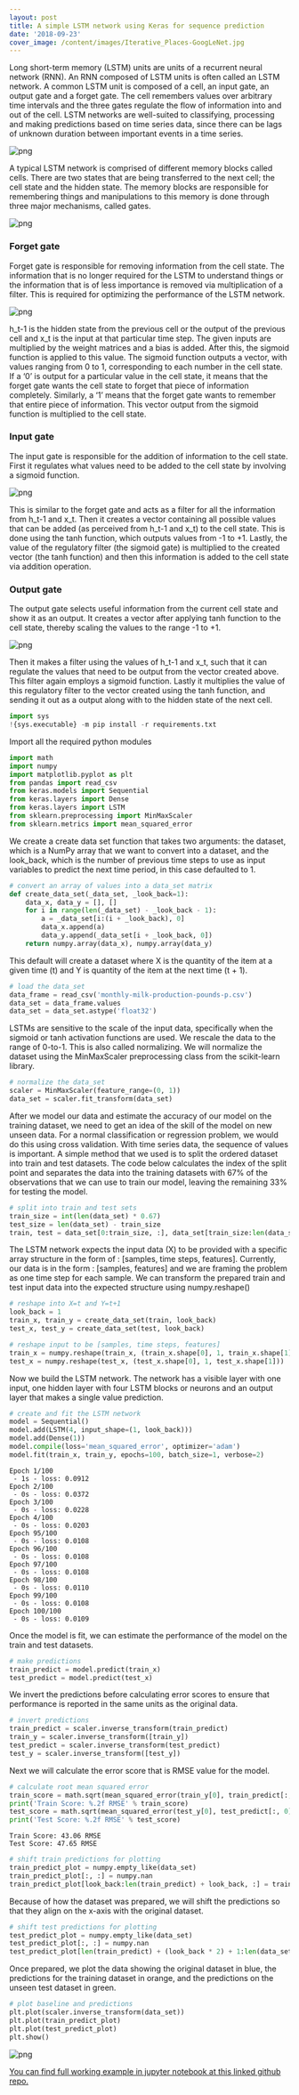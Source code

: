 ```yaml
---
layout: post
title: A simple LSTM network using Keras for sequence prediction
date: '2018-09-23'
cover_image: /content/images/Iterative_Places-GoogLeNet.jpg
---
```


Long short-term memory (LSTM) units are units of a recurrent neural network (RNN). An RNN composed of LSTM units is often called an LSTM network. A common LSTM unit is composed of a cell, an input gate, an output gate and a forget gate. The cell remembers values over arbitrary time intervals and the three gates regulate the flow of information into and out of the cell. LSTM networks are well-suited to classifying, processing and making predictions based on time series data, since there can be lags of unknown duration between important events in a time series.

![png](/content/images/LSTM3-chain.png)

A typical LSTM network is comprised of different memory blocks called cells. There are two states that are being transferred to the next cell; the cell state and the hidden state. The memory blocks are responsible for remembering things and manipulations to this memory is done through three major mechanisms, called gates.

![png](/content/images/LSTM2-notation.png)

### Forget gate
Forget gate is responsible for removing information from the cell state. The information that is no longer required for the LSTM to understand things or the information that is of less importance is removed via multiplication of a filter. This is required for optimizing the performance of the LSTM network.

![png](/content/images/LSTM3-focus-f.png)

h_t-1 is the hidden state from the previous cell or the output of the previous cell and x_t is the input at that particular time step. The given inputs are multiplied by the weight matrices and a bias is added. After this, the sigmoid function is applied to this value. The sigmoid function outputs a vector, with values ranging from 0 to 1, corresponding to each number in the cell state. If a ‘0’ is output for a particular value in the cell state, it means that the forget gate wants the cell state to forget that piece of information completely. Similarly, a ‘1’ means that the forget gate wants to remember that entire piece of information. This vector output from the sigmoid function is multiplied to the cell state.

### Input gate
The input gate is responsible for the addition of information to the cell state. First it regulates what values need to be added to the cell state by involving a sigmoid function.

![png](/content/images/LSTM3-focus-i.png)

This is similar to the forget gate and acts as a filter for all the information from h_t-1 and x_t. Then it creates a vector containing all possible values that can be added (as perceived from h_t-1 and x_t) to the cell state. This is done using the tanh function, which outputs values from -1 to +1. Lastly, the value of the regulatory filter (the sigmoid gate) is multiplied to the created vector (the tanh function) and then this information is added to the cell state via addition operation.

### Output gate
The output gate selects useful information from the current cell state and show it as an output. It creates a vector after applying tanh function to the cell state, thereby scaling the values to the range -1 to +1.

![png](/content/images/LSTM3-focus-o.png)

Then it makes a filter using the values of h_t-1 and x_t, such that it can regulate the values that need to be output from the vector created above. This filter again employs a sigmoid function. Lastly it multiplies the value of this regulatory filter to the vector created using the tanh function, and sending it out as a output along with to the hidden state of the next cell.

```python
import sys
!{sys.executable} -m pip install -r requirements.txt
```

Import all the required python modules

```python
import math
import numpy
import matplotlib.pyplot as plt
from pandas import read_csv
from keras.models import Sequential
from keras.layers import Dense
from keras.layers import LSTM
from sklearn.preprocessing import MinMaxScaler
from sklearn.metrics import mean_squared_error
```

We create a create data set function that takes two arguments: the dataset, which is a NumPy array that we want to convert into a dataset, and the look_back, which is the number of previous time steps to use as input variables to predict the next time period, in this case defaulted to 1.

```python
# convert an array of values into a data_set matrix
def create_data_set(_data_set, _look_back=1):
    data_x, data_y = [], []
    for i in range(len(_data_set) - _look_back - 1):
        a = _data_set[i:(i + _look_back), 0]
        data_x.append(a)
        data_y.append(_data_set[i + _look_back, 0])
    return numpy.array(data_x), numpy.array(data_y)
```

This default will create a dataset where X is the quantity of the item at a given time (t) and Y is quantity of the item at the next time (t + 1).

```python
# load the data_set
data_frame = read_csv('monthly-milk-production-pounds-p.csv')
data_set = data_frame.values
data_set = data_set.astype('float32')
```

LSTMs are sensitive to the scale of the input data, specifically when the sigmoid or tanh activation functions are used. We rescale the data to the range of 0-to-1. This is also called normalizing. We will normalize the dataset using the MinMaxScaler preprocessing class from the scikit-learn library.

```python
# normalize the data_set
scaler = MinMaxScaler(feature_range=(0, 1))
data_set = scaler.fit_transform(data_set)
```

After we model our data and estimate the accuracy of our model on the training dataset, we need to get an idea of the skill of the model on new unseen data. For a normal classification or regression problem, we would do this using cross validation. With time series data, the sequence of values is important. A simple method that we used is to split the ordered dataset into train and test datasets. The code below calculates the index of the split point and separates the data into the training datasets with 67% of the observations that we can use to train our model, leaving the remaining 33% for testing the model.

```python
# split into train and test sets
train_size = int(len(data_set) * 0.67)
test_size = len(data_set) - train_size
train, test = data_set[0:train_size, :], data_set[train_size:len(data_set), :]
```

The LSTM network expects the input data (X) to be provided with a specific array structure in the form of : [samples, time steps, features]. Currently, our data is in the form : [samples, features] and we are framing the problem as one time step for each sample. We can transform the prepared train and test input data into the expected structure using numpy.reshape()

```python
# reshape into X=t and Y=t+1
look_back = 1
train_x, train_y = create_data_set(train, look_back)
test_x, test_y = create_data_set(test, look_back)

# reshape input to be [samples, time steps, features]
train_x = numpy.reshape(train_x, (train_x.shape[0], 1, train_x.shape[1]))
test_x = numpy.reshape(test_x, (test_x.shape[0], 1, test_x.shape[1]))
```

Now we build the LSTM network. The network has a visible layer with one input, one hidden layer with four LSTM blocks or neurons and an output layer that makes a single value prediction.

```python
# create and fit the LSTM network
model = Sequential()
model.add(LSTM(4, input_shape=(1, look_back)))
model.add(Dense(1))
model.compile(loss='mean_squared_error', optimizer='adam')
model.fit(train_x, train_y, epochs=100, batch_size=1, verbose=2)
```

    Epoch 1/100
     - 1s - loss: 0.0912
    Epoch 2/100
     - 0s - loss: 0.0372
    Epoch 3/100
     - 0s - loss: 0.0228
    Epoch 4/100
     - 0s - loss: 0.0203
    Epoch 95/100
     - 0s - loss: 0.0108
    Epoch 96/100
     - 0s - loss: 0.0108
    Epoch 97/100
     - 0s - loss: 0.0108
    Epoch 98/100
     - 0s - loss: 0.0110
    Epoch 99/100
     - 0s - loss: 0.0108
    Epoch 100/100
     - 0s - loss: 0.0109

Once the model is fit, we can estimate the performance of the model on the train and test datasets.

```python
# make predictions
train_predict = model.predict(train_x)
test_predict = model.predict(test_x)
```

We invert the predictions before calculating error scores to ensure that performance is reported in the same units as the original data.

```python
# invert predictions
train_predict = scaler.inverse_transform(train_predict)
train_y = scaler.inverse_transform([train_y])
test_predict = scaler.inverse_transform(test_predict)
test_y = scaler.inverse_transform([test_y])
```

Next we will calculate the error score that is RMSE value for the model.

```python
# calculate root mean squared error
train_score = math.sqrt(mean_squared_error(train_y[0], train_predict[:, 0]))
print('Train Score: %.2f RMSE' % train_score)
test_score = math.sqrt(mean_squared_error(test_y[0], test_predict[:, 0]))
print('Test Score: %.2f RMSE' % test_score)
```

    Train Score: 43.06 RMSE
    Test Score: 47.65 RMSE

```python
# shift train predictions for plotting
train_predict_plot = numpy.empty_like(data_set)
train_predict_plot[:, :] = numpy.nan
train_predict_plot[look_back:len(train_predict) + look_back, :] = train_predict
```

Because of how the dataset was prepared, we will shift the predictions so that they align on the x-axis with the original dataset.

```python
# shift test predictions for plotting
test_predict_plot = numpy.empty_like(data_set)
test_predict_plot[:, :] = numpy.nan
test_predict_plot[len(train_predict) + (look_back * 2) + 1:len(data_set) - 1, :] = test_predict
```

Once prepared, we plot the data showing the original dataset in blue, the predictions for the training dataset in orange, and the predictions on the unseen test dataset in green.

```python
# plot baseline and predictions
plt.plot(scaler.inverse_transform(data_set))
plt.plot(train_predict_plot)
plt.plot(test_predict_plot)
plt.show()
```

![png](/content/images/output_14_0.png)

[You can find full working example in jupyter notebook at this linked github repo.](https://github.com/kushalsharma/keras-lstm)